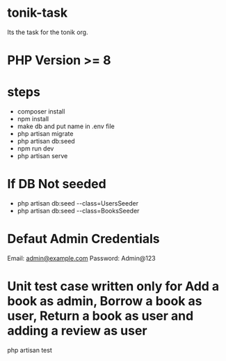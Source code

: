 # tonik-task
Its the task for the tonik org.
# PHP Version >= 8
# steps
- composer install
- npm install
- make db and put name in .env file
- php artisan migrate
- php artisan db:seed
- npm run dev
- php artisan serve

# If DB Not seeded
- php artisan db:seed --class=UsersSeeder
- php artisan db:seed --class=BooksSeeder

# Defaut Admin Credentials
Email: admin@example.com
Password: Admin@123

# Unit test case written only for Add a book as admin, Borrow a book as user, Return a book as user and adding a review as user
php artisan test
